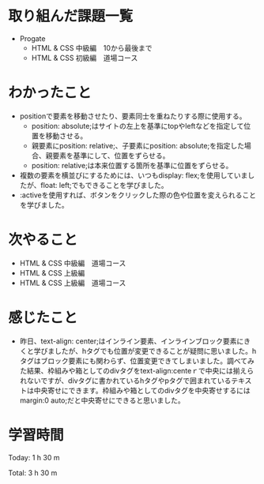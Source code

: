 # 取り組んだ課題一覧
- Progate
  - HTML & CSS 中級編　10から最後まで
  - HTML & CSS 初級編　道場コース 

# わかったこと
- positionで要素を移動させたり、要素同士を重ねたりする際に使用する。
  - position: absolute;はサイトの左上を基準にtopやleftなどを指定して位置を移動させる。
  - 親要素にposition: relative;、子要素にposition: absolute;を指定した場合、親要素を基準にして、位置をずらせる。
  - position: relative;は本来位置する箇所を基準に位置をずらせる。
- 複数の要素を横並びにするためには、いつもdisplay: flex;を使用していましたが、float: left;でもできることを学びました。
- :activeを使用すれば、ボタンをクリックした際の色や位置を変えられることを学びました。

# 次やること
  - HTML & CSS 中級編　道場コース
  - HTML & CSS 上級編
  - HTML & CSS 上級編　道場コース


# 感じたこと
- 昨日、text-align: center;はインライン要素、インラインブロック要素にきくと学びましたが、hタグでも位置が変更できることが疑問に思いました。hタグはブロック要素にも関わらず、位置変更できてしまいました。調べてみた結果、枠組みや箱としてのdivタグをtext-align:centeｒで中央には揃えられないですが、divタグに書かれているhタグやpタグで囲まれているテキストは中央寄せにできます。枠組みや箱としてのdivタグを中央寄せするにはmargin:0 auto;だと中央寄せにできると思いました。

# 学習時間
Today: 1 h 30 m

Total: 3 h 30 m

